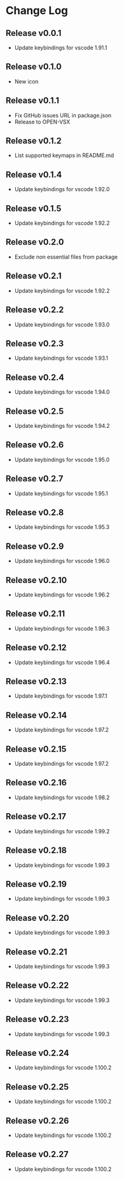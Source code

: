 # Change Log

## Release v0.0.1

- Update keybindings for vscode 1.91.1

## Release v0.1.0

- New icon

## Release v0.1.1

- Fix GitHub issues URL in package.json
- Release to OPEN-VSX

## Release v0.1.2

- List supported keymaps in README.md

## Release v0.1.4

- Update keybindings for vscode 1.92.0

## Release v0.1.5

- Update keybindings for vscode 1.92.2

## Release v0.2.0

- Exclude non essential files from package

## Release v0.2.1

- Update keybindings for vscode 1.92.2

## Release v0.2.2

- Update keybindings for vscode 1.93.0

## Release v0.2.3

- Update keybindings for vscode 1.93.1

## Release v0.2.4

- Update keybindings for vscode 1.94.0

## Release v0.2.5

- Update keybindings for vscode 1.94.2

## Release v0.2.6

- Update keybindings for vscode 1.95.0

## Release v0.2.7

- Update keybindings for vscode 1.95.1

## Release v0.2.8

- Update keybindings for vscode 1.95.3

## Release v0.2.9

- Update keybindings for vscode 1.96.0

## Release v0.2.10

- Update keybindings for vscode 1.96.2

## Release v0.2.11

- Update keybindings for vscode 1.96.3

## Release v0.2.12

- Update keybindings for vscode 1.96.4

## Release v0.2.13

- Update keybindings for vscode 1.97.1

## Release v0.2.14

- Update keybindings for vscode 1.97.2

## Release v0.2.15

- Update keybindings for vscode 1.97.2

## Release v0.2.16

- Update keybindings for vscode 1.98.2

## Release v0.2.17

- Update keybindings for vscode 1.99.2

## Release v0.2.18

- Update keybindings for vscode 1.99.3

## Release v0.2.19

- Update keybindings for vscode 1.99.3

## Release v0.2.20

- Update keybindings for vscode 1.99.3

## Release v0.2.21

- Update keybindings for vscode 1.99.3

## Release v0.2.22

- Update keybindings for vscode 1.99.3

## Release v0.2.23

- Update keybindings for vscode 1.99.3

## Release v0.2.24

- Update keybindings for vscode 1.100.2

## Release v0.2.25

- Update keybindings for vscode 1.100.2

## Release v0.2.26

- Update keybindings for vscode 1.100.2

## Release v0.2.27

- Update keybindings for vscode 1.100.2

